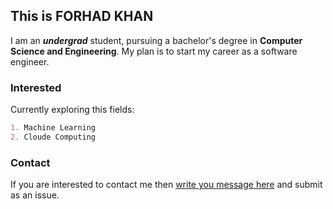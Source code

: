 ## This is **FORHAD KHAN**

I am an ___undergrad___ student, pursuing a bachelor's degree in **Computer Science and Engineering**. My plan is to start my career as a software engineer. 


### Interested

Currently exploring this fields:

```markdown
1. Machine Learning
2. Cloude Computing
```


### Contact

If you are interested to contact me then [write you message here](https://github.com/forhadakhan/forhadakhan/issues/new) and submit as an issue.  
